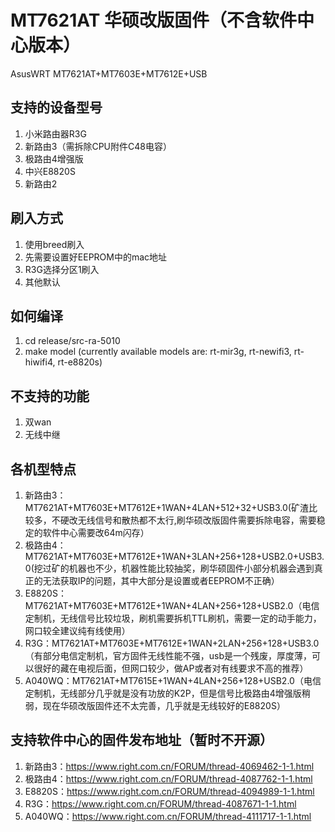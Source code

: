 # MT7621AT 华硕改版固件（不含软件中心版本）
AsusWRT MT7621AT+MT7603E+MT7612E+USB

## 支持的设备型号
1. 小米路由器R3G
2. 新路由3（需拆除CPU附件C48电容）
3. 极路由4增强版
4. 中兴E8820S
5. 新路由2

## 刷入方式
1. 使用breed刷入
2. 先需要设置好EEPROM中的mac地址
3. R3G选择分区1刷入
4. 其他默认

## 如何编译
1. cd release/src-ra-5010
2. make model (currently available models are: rt-mir3g, rt-newifi3, rt-hiwifi4, rt-e8820s)

## 不支持的功能
1. 双wan
2. 无线中继

## 各机型特点
1. 新路由3：MT7621AT+MT7603E+MT7612E+1WAN+4LAN+512+32+USB3.0(矿渣比较多，不硬改无线信号和散热都不太行,刷华硕改版固件需要拆除电容，需要稳定的软件中心需要改64m闪存）
2. 极路由4：MT7621AT+MT7603E+MT7612E+1WAN+3LAN+256+128+USB2.0+USB3.0(挖过矿的机器也不少，机器性能比较抽奖，刷华硕固件小部分机器会遇到真正的无法获取IP的问题，其中大部分是设置或者EEPROM不正确）
3. E8820S：MT7621AT+MT7603E+MT7612E+1WAN+4LAN+256+128+USB2.0（电信定制机，无线信号比较垃圾，刷机需要拆机TTL刷机，需要一定的动手能力，网口较全建议纯有线使用）
4. R3G：MT7621AT+MT7603E+MT7612E+1WAN+2LAN+256+128+USB3.0（有部分电信定制机，官方固件无线性能不强，usb是一个残废，厚度薄，可以很好的藏在电视后面，但网口较少，做AP或者对有线要求不高的推荐）
5. A040WQ：MT7621AT+MT7615E+1WAN+4LAN+256+128+USB2.0（电信定制机，无线部分几乎就是没有功放的K2P，但是信号比极路由4增强版稍弱，现在华硕改版固件还不太完善，几乎就是无线较好的E8820S）

## 支持软件中心的固件发布地址（暂时不开源）
1. 新路由3：https://www.right.com.cn/FORUM/thread-4069462-1-1.html
2. 极路由4：https://www.right.com.cn/FORUM/thread-4087762-1-1.html
3. E8820S：https://www.right.com.cn/FORUM/thread-4094989-1-1.html
4. R3G：https://www.right.com.cn/FORUM/thread-4087671-1-1.html
5. A040WQ：https://www.right.com.cn/FORUM/thread-4111717-1-1.html